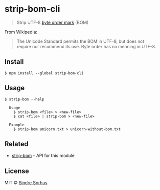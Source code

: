 # strip-bom-cli

> Strip UTF-8 [byte order mark](http://en.wikipedia.org/wiki/Byte_order_mark#UTF-8) (BOM)

From Wikipedia:

> The Unicode Standard permits the BOM in UTF-8, but does not require nor recommend its use. Byte order has no meaning in UTF-8.


## Install

```
$ npm install --global strip-bom-cli
```


## Usage

```
$ strip-bom --help

  Usage
    $ strip-bom <file> > <new-file>
    $ cat <file> | strip-bom > <new-file>

  Example
    $ strip-bom unicorn.txt > unicorn-without-bom.txt
```


## Related

- [strip-bom](https://github.com/sindresorhus/strip-bom) - API for this module


## License

MIT © [Sindre Sorhus](https://sindresorhus.com)
